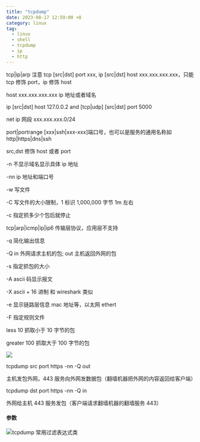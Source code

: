 ```yaml
---
title: "tcpdump"
date: 2023-08-17 12:59:00 +8
category: linux
tag:
  - linux
  - shell
  - tcpdump
  - ip
  - http
---
```


tcp|ip|arp 注意 tcp [src|dst] port xxx, ip [src|dst] host xxx.xxx.xxx.xxx，只能 tcp 修饰 port，ip 修饰 host

host xxx.xxx.xxx.xxx ip 地址或者域名

ip [src|dst] host 127.0.0.2 and [tcp|udp] [src|dst] port 5000

net ip 网段 xxx.xxx.xxx.0/24

port|portrange [xxx|ssh|xxx-xxx]端口号，也可以是服务的通用名称如 http|https|dns|ssh

src,dst 修饰 host 或者 port

-n 不显示域名显示具体 ip 地址

-nn ip 地址和端口号

-w 写文件

-C 写文件的大小限制，1 标识 1,000,000 字节 1m 左右

-c 指定抓多少个包后就停止

tcp|arp|icmp|ip|ip6 传输层协议，应用层不支持

-q 简化输出信息

-Q in 外网请求主机的包; out 主机返回外网的包

-s 指定抓包的大小

-A ascii 码显示报文

-X ascii + 16 进制 和 wireshark 类似

-e 显示链路层信息 mac 地址等，以太网 ethert

-F 指定规则文件

less 10 抓取小于 10 字节的包

greater 100 抓取大于 100 字节的包

![](./../img/tcpdump.png)

tcpdump src port https -nn -Q out

主机发包外网，443 服务向外网发数据包（翻墙机器把外网的内容返回给客户端）

tcpdump dst port https -nn -Q in

外网给主机 443 服务发包（客户端请求翻墙机器的翻墙服务 443）

#### 参数

![tcpdump 常用过滤表达式类](./../img/tcpdump-param.jpg)
